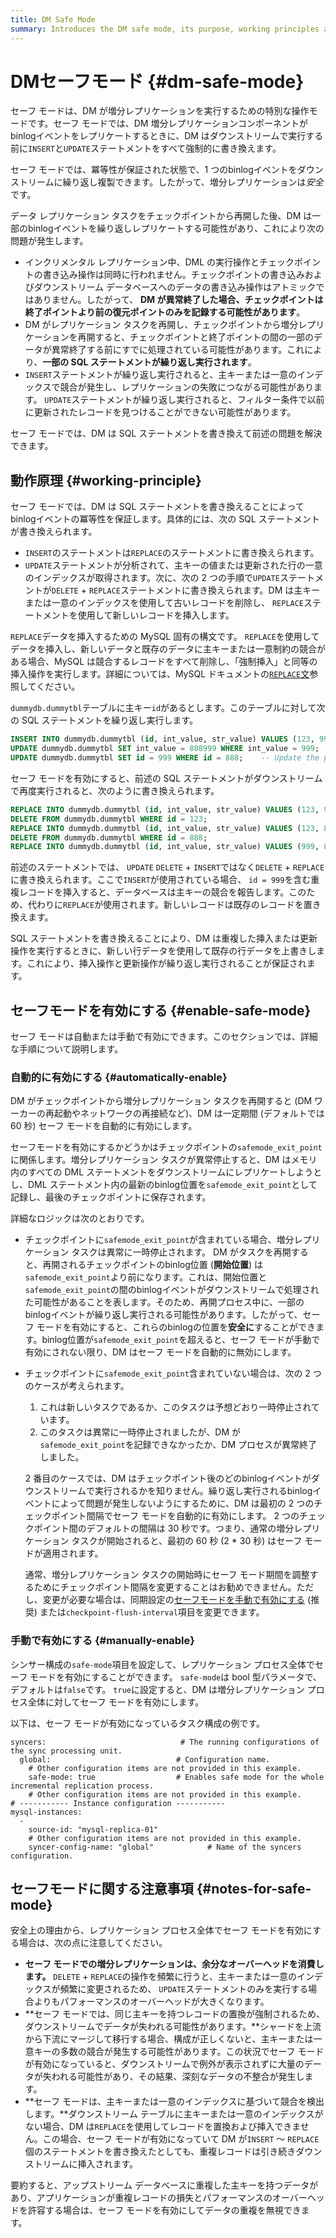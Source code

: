 ```yaml
---
title: DM Safe Mode
summary: Introduces the DM safe mode, its purpose, working principles and how to use it.
---
```


# DMセーフモード {#dm-safe-mode}

セーフ モードは、DM が増分レプリケーションを実行するための特別な操作モードです。セーフ モードでは、DM 増分レプリケーションコンポーネントがbinlogイベントをレプリケートするときに、DM はダウンストリームで実行する前に`INSERT`と`UPDATE`ステートメントをすべて強制的に書き換えます。

セーフ モードでは、冪等性が保証された状態で、1 つのbinlogイベントをダウンストリームに繰り返し複製できます。したがって、増分レプリケーションは*安全*です。

データ レプリケーション タスクをチェックポイントから再開した後、DM は一部のbinlogイベントを繰り返しレプリケートする可能性があり、これにより次の問題が発生します。

-   インクリメンタル レプリケーション中、DML の実行操作とチェックポイントの書き込み操作は同時に行われません。チェックポイントの書き込みおよびダウンストリーム データベースへのデータの書き込み操作はアトミックではありません。したがって、 **DM が異常終了した場合、チェックポイントは終了ポイントより前の復元ポイントのみを記録する可能性があります**。
-   DM がレプリケーション タスクを再開し、チェックポイントから増分レプリケーションを再開すると、チェックポイントと終了ポイントの間の一部のデータが異常終了する前にすでに処理されている可能性があります。これにより、**一部の SQL ステートメントが繰り返し実行されます**。
-   `INSERT`ステートメントが繰り返し実行されると、主キーまたは一意のインデックスで競合が発生し、レプリケーションの失敗につながる可能性があります。 `UPDATE`ステートメントが繰り返し実行されると、フィルター条件で以前に更新されたレコードを見つけることができない可能性があります。

セーフ モードでは、DM は SQL ステートメントを書き換えて前述の問題を解決できます。

## 動作原理 {#working-principle}

セーフ モードでは、DM は SQL ステートメントを書き換えることによってbinlogイベントの冪等性を保証します。具体的には、次の SQL ステートメントが書き換えられます。

-   `INSERT`のステートメントは`REPLACE`のステートメントに書き換えられます。
-   `UPDATE`ステートメントが分析されて、主キーの値または更新された行の一意のインデックスが取得されます。次に、次の 2 つの手順で`UPDATE`ステートメントが`DELETE` + `REPLACE`ステートメントに書き換えられます。DM は主キーまたは一意のインデックスを使用して古いレコードを削除し、 `REPLACE`ステートメントを使用して新しいレコードを挿入します。

`REPLACE`データを挿入するための MySQL 固有の構文です。 `REPLACE`を使用してデータを挿入し、新しいデータと既存のデータに主キーまたは一意制約の競合がある場合、MySQL は競合するレコードをすべて削除し、「強制挿入」と同等の挿入操作を実行します。詳細については、MySQL ドキュメントの[<a href="https://dev.mysql.com/doc/refman/8.0/en/replace.html">`REPLACE`文</a>](https://dev.mysql.com/doc/refman/8.0/en/replace.html)参照してください。

`dummydb.dummytbl`テーブルに主キー`id`があるとします。このテーブルに対して次の SQL ステートメントを繰り返し実行します。

```sql
INSERT INTO dummydb.dummytbl (id, int_value, str_value) VALUES (123, 999, 'abc');
UPDATE dummydb.dummytbl SET int_value = 888999 WHERE int_value = 999;   -- Suppose there is no other record with int_value = 999
UPDATE dummydb.dummytbl SET id = 999 WHERE id = 888;    -- Update the primary key
```

セーフ モードを有効にすると、前述の SQL ステートメントがダウンストリームで再度実行されると、次のように書き換えられます。

```sql
REPLACE INTO dummydb.dummytbl (id, int_value, str_value) VALUES (123, 999, 'abc');
DELETE FROM dummydb.dummytbl WHERE id = 123;
REPLACE INTO dummydb.dummytbl (id, int_value, str_value) VALUES (123, 888999, 'abc');
DELETE FROM dummydb.dummytbl WHERE id = 888;
REPLACE INTO dummydb.dummytbl (id, int_value, str_value) VALUES (999, 888888, 'abc888');
```

前述のステートメントでは、 `UPDATE` `DELETE` + `INSERT`ではなく`DELETE` + `REPLACE`に書き換えられます。ここで`INSERT`が使用されている場合、 `id = 999`を含む重複レコードを挿入すると、データベースは主キーの競合を報告します。このため、代わりに`REPLACE`が使用されます。新しいレコードは既存のレコードを置き換えます。

SQL ステートメントを書き換えることにより、DM は重複した挿入または更新操作を実行するときに、新しい行データを使用して既存の行データを上書きします。これにより、挿入操作と更新操作が繰り返し実行されることが保証されます。

## セーフモードを有効にする {#enable-safe-mode}

セーフ モードは自動または手動で有効にできます。このセクションでは、詳細な手順について説明します。

### 自動的に有効にする {#automatically-enable}

DM がチェックポイントから増分レプリケーション タスクを再開すると (DM ワーカーの再起動やネットワークの再接続など)、DM は一定期間 (デフォルトでは 60 秒) セーフ モードを自動的に有効にします。

セーフモードを有効にするかどうかはチェックポイントの`safemode_exit_point`に関係します。増分レプリケーション タスクが異常停止すると、DM はメモリ内のすべての DML ステートメントをダウンストリームにレプリケートしようとし、DML ステートメント内の最新のbinlog位置を`safemode_exit_point`として記録し、最後のチェックポイントに保存されます。

詳細なロジックは次のとおりです。

-   チェックポイントに`safemode_exit_point`が含まれている場合、増分レプリケーション タスクは異常に一時停止されます。 DM がタスクを再開すると、再開されるチェックポイントのbinlog位置 (**開始位置**) は`safemode_exit_point`より前になります。これは、開始位置と`safemode_exit_point`の間のbinlogイベントがダウンストリームで処理された可能性があることを表します。そのため、再開プロセス中に、一部のbinlogイベントが繰り返し実行される可能性があります。したがって、セーフ モードを有効にすると、これらのbinlogの位置を**安全に**することができます。binlog位置が`safemode_exit_point`を超えると、セーフ モードが手動で有効にされない限り、DM はセーフ モードを自動的に無効にします。

-   チェックポイントに`safemode_exit_point`含まれていない場合は、次の 2 つのケースが考えられます。

    1.  これは新しいタスクであるか、このタスクは予想どおり一時停止されています。
    2.  このタスクは異常に一時停止されましたが、DM が`safemode_exit_point`を記録できなかったか、DM プロセスが異常終了しました。

    2 番目のケースでは、DM はチェックポイント後のどのbinlogイベントがダウンストリームで実行されるかを知りません。繰り返し実行されるbinlogイベントによって問題が発生しないようにするために、DM は最初の 2 つのチェックポイント間隔でセーフ モードを自動的に有効にします。 2 つのチェックポイント間のデフォルトの間隔は 30 秒です。つまり、通常の増分レプリケーション タスクが開始されると、最初の 60 秒 (2 * 30 秒) はセーフ モードが適用されます。

    通常、増分レプリケーション タスクの開始時にセーフ モード期間を調整するためにチェックポイント間隔を変更することはお勧めできません。ただし、変更が必要な場合は、同期設定の[<a href="#manually-enable">セーフモードを手動で有効にする</a>](#manually-enable) (推奨) または`checkpoint-flush-interval`項目を変更できます。

### 手動で有効にする {#manually-enable}

シンサー構成の`safe-mode`項目を設定して、レプリケーション プロセス全体でセーフ モードを有効にすることができます。 `safe-mode`は bool 型パラメータで、デフォルトは`false`です。 `true`に設定すると、DM は増分レプリケーション プロセス全体に対してセーフ モードを有効にします。

以下は、セーフ モードが有効になっているタスク構成の例です。

```
syncers:                              # The running configurations of the sync processing unit.
  global:                            # Configuration name.
    # Other configuration items are not provided in this example.
    safe-mode: true                  # Enables safe mode for the whole incremental replication process.
    # Other configuration items are not provided in this example.
# ----------- Instance configuration -----------
mysql-instances:
  -
    source-id: "mysql-replica-01"
    # Other configuration items are not provided in this example.
    syncer-config-name: "global"            # Name of the syncers configuration.
```

## セーフモードに関する注意事項 {#notes-for-safe-mode}

安全上の理由から、レプリケーション プロセス全体でセーフ モードを有効にする場合は、次の点に注意してください。

-   **セーフ モードでの増分レプリケーションは、余分なオーバーヘッドを消費します。** `DELETE` + `REPLACE`の操作を頻繁に行うと、主キーまたは一意のインデックスが頻繁に変更されるため、 `UPDATE`ステートメントのみを実行する場合よりもパフォーマンスのオーバーヘッドが大きくなります。
-   **セーフ モードでは、同じ主キーを持つレコードの置換が強制されるため、ダウンストリームでデータが失われる可能性があります。**シャードを上流から下流にマージして移行する場合、構成が正しくないと、主キーまたは一意キーの多数の競合が発生する可能性があります。この状況でセーフ モードが有効になっていると、ダウンストリームで例外が表示されずに大量のデータが失われる可能性があり、その結果、深刻なデータの不整合が発生します。
-   **セーフ モードは、主キーまたは一意のインデックスに基づいて競合を検出します。**ダウンストリーム テーブルに主キーまたは一意のインデックスがない場合、DM は`REPLACE`を使用してレコードを置換および挿入できません。この場合、セーフ モードが有効になっていて DM が`INSERT` ～ `REPLACE`個のステートメントを書き換えたとしても、重複レコードは引き続きダウンストリームに挿入されます。

要約すると、アップストリーム データベースに重複した主キーを持つデータがあり、アプリケーションが重複レコードの損失とパフォーマンスのオーバーヘッドを許容する場合は、セーフ モードを有効にしてデータの重複を無視できます。
